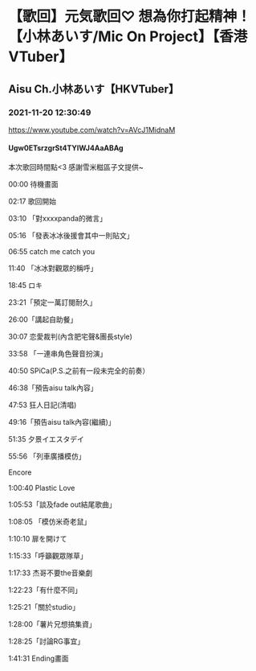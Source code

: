 # 【歌回】元気歌回♡ 想為你打起精神！【小林あいす/Mic On Project】【香港VTuber】

## Aisu Ch.小林あいす【HKVTuber】

### 2021-11-20 12:30:49

https://www.youtube.com/watch?v=AVcJ1MidnaM

#### Ugw0ETsrzgrSt4TYIWJ4AaABAg

本次歌回時間點<3 感謝雪米糍區子文提供~



00:00 待機畫面

02:17 歌回開始

03:10 「對xxxxpanda的微言」

05:16 「發表冰冰後援會其中一則貼文」

06:55 catch me catch you

11:40 「冰冰對觀眾的稱呼」

18:45 ロキ

23:21「預定一萬訂閱耐久」

26:00「講起自助餐」

30:07 恋愛裁判(內含肥宅聲&團長style)

33:58 「一連串角色聲音扮演」

40:50 SPiCa(P.S.之前有一段未完全的前奏）

46:38「預告aisu talk內容」

47:53 狂人日記(清唱)

49:16「預告aisu talk內容(繼續)」

51:35 夕景イエスタデイ

55:56 「列車廣播模仿」

Encore

1:00:40 Plastic Love

1:05:53「談及fade out結尾歌曲」

1:08:05 「模仿米奇老鼠」

1:10:10 扉を開けて

1:15:33「呼籲觀眾隊草」

1:17:33 杰哥不要the音樂劇

1:22:23「有什麼不同」

1:25:21「關於studio」

1:28:00「薯片兄想搞集資」

1:28:25「討論RG事宜」

1:41:31 Ending畫面


